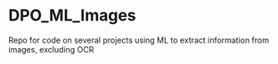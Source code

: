 # DPO_ML_Images
Repo for code on several projects using ML to extract information from images, excluding OCR
